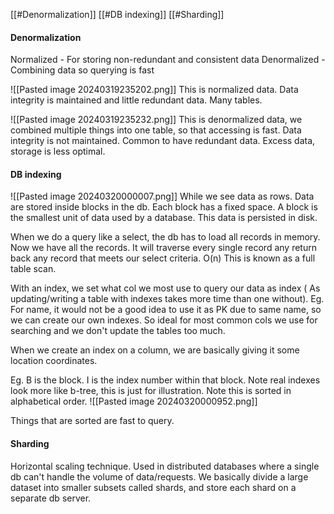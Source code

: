 [[#Denormalization]]
[[#DB indexing]]
[[#Sharding]]




#### Denormalization
Normalized - For storing non-redundant and consistent data
Denormalized - Combining data so querying is fast

![[Pasted image 20240319235202.png]]
This is normalized data.
Data integrity is maintained and little redundant data.
Many tables.


![[Pasted image 20240319235232.png]]
This is denormalized data, we combined multiple things into one table, so that accessing is fast.
Data integrity is not maintained. Common to have redundant data. Excess data, storage is less optimal.




#### DB indexing
![[Pasted image 20240320000007.png]]
While we see data as rows. Data are stored inside blocks in the db. Each block has a fixed space. A block is the smallest unit of data used by a database. This data is persisted in disk.

When we do a query like a select, the db has to load all records in memory. Now we have all the records. It will traverse every single record any return back any record that meets our select criteria. O(n) This is known as a full table scan.

With an index, we set what col we most use to query our data as index ( As updating/writing a table with indexes takes more time than one without). Eg. For name, it would not be a good idea to use it as PK due to same name, so we can create our own indexes. So ideal for most common cols we use for searching and we don't update the tables too much.

When we create an index on a column, we are basically giving it some location coordinates.

Eg. 
B is the block. I is the index number within that block.
Note real indexes look more like b-tree, this is just for illustration.
Note this is sorted in alphabetical order.
![[Pasted image 20240320000952.png]]

Things that are sorted are fast to query.


#### Sharding
Horizontal scaling technique.
Used in distributed databases where a single db can't handle the volume of data/requests. We basically divide a large dataset into smaller subsets called shards, and store each shard on a separate db server.










